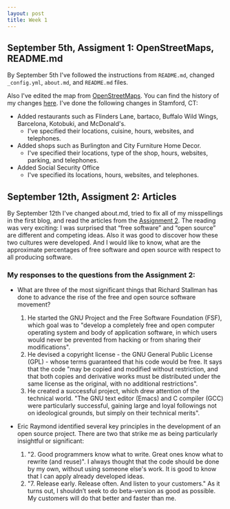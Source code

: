 ```yaml
---
layout: post
title: Week 1
---
```


## September 5th, Assigment 1: OpenStreetMaps, README.md
By September 5th I've followed the instructions from `README.md`, changed `_config.yml`, `about.md`, and `README.md` files. 

Also I've edited the map from [OpenStreetMaps](https://www.openstreetmap.org). You can find the history of my changes [here]( https://www.openstreetmap.org/user/LiudmilaZyrianova239/history).
I've done the following changes in Stamford, CT:
* Added restaurants such as Flinders Lane, bartaco, Buffalo Wild Wings, Barcelona, Kotobuki, and McDonald's. 
  * I've specified their locations, cuisine, hours, websites, and telephones.
* Added shops such as Burlington and City Furniture Home Decor.
  * I've specified their locations, type of the shop, hours, websites, parking, and telephones.
* Added Social Security Office
  * I've specified its locations, hours, websites, and telephones.
  
## September 12th, Assigment 2: Articles
By September 12th I've changed about.md, tried to fix all of my misspellings in the first blog, and read the articles from the [Assignment 2](http://www.compsci.hunter.cuny.edu/~sweiss/course_materials/cs_ossd/assignments/assignment_02_readings.pdf). The reading was very exciting: I was surprised that “free software” and “open source” are different and competing ideas. Also it was good to discover how these two cultures were developed. And I would like to know, what are the approximate percentages of free software and open source with respect to all producing software.

### My responses to the questions from the Assignment 2:

* What are three of the most significant things that Richard Stallman has done to advance the rise of the free and open source software movement? 
  1. He started the GNU Project and the Free Software Foundation (FSF), which goal was to "develop a completely free and open computer operating system and body of application software, in which users would never be prevented from hacking or from sharing their modifications".
  2. He devised a copyright license - the GNU General Public License (GPL) - whose terms guaranteed that his code would be free. It says that the code "may be copied and modified without restriction, and that both copies and derivative works must be distributed under the same license as the original, with no additional restrictions".
  3. He created a successful project, which drew attention of the technical world. "The GNU text editor (Emacs) and C compiler (GCC) were particularly successful, gaining large and loyal followings not on ideological grounds, but simply on their technical merits".
 
* Eric Raymond identified several key principles in the development of an open source project. There are two that strike me as being particularly insightful or significant:
  1. "2. Good programmers know what to write. Great ones know what to rewrite (and reuse)".
  I always thought that the code should be done by my own, without using someone else's work. It is good to know that I can apply already developed ideas.
  2. "7. Release early. Release often. And listen to your customers."
 As it turns out, I shouldn’t seek to do beta-version as good as possible. My customers will do that better and faster than me.

